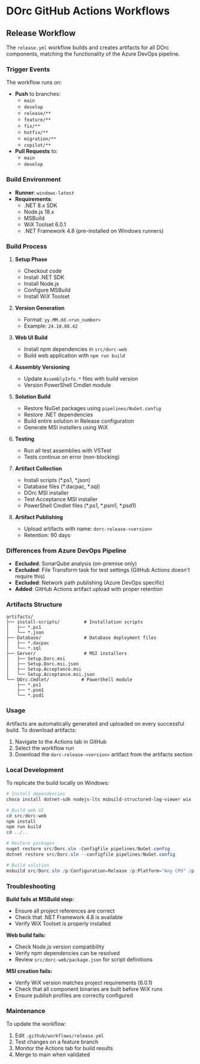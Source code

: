 # DOrc GitHub Actions Workflows

## Release Workflow

The `release.yml` workflow builds and creates artifacts for all DOrc components, matching the functionality of the Azure DevOps pipeline.

### Trigger Events

The workflow runs on:
- **Push** to branches:
  - `main`
  - `develop`
  - `release/**`
  - `feature/**`
  - `fix/**`
  - `hotfix/**`
  - `migration/**`
  - `copilot/**`
- **Pull Requests** to:
  - `main`
  - `develop`

### Build Environment

- **Runner**: `windows-latest`
- **Requirements**:
  - .NET 8.x SDK
  - Node.js 18.x
  - MSBuild
  - WiX Toolset 6.0.1
  - .NET Framework 4.8 (pre-installed on Windows runners)

### Build Process

1. **Setup Phase**
   - Checkout code
   - Install .NET SDK
   - Install Node.js
   - Configure MSBuild
   - Install WiX Toolset

2. **Version Generation**
   - Format: `yy.MM.dd.<run_number>`
   - Example: `24.10.08.42`

3. **Web UI Build**
   - Install npm dependencies in `src/dorc-web`
   - Build web application with `npm run build`

4. **Assembly Versioning**
   - Update `AssemblyInfo.*` files with build version
   - Version PowerShell Cmdlet module

5. **Solution Build**
   - Restore NuGet packages using `pipelines/NuGet.config`
   - Restore .NET dependencies
   - Build entire solution in Release configuration
   - Generate MSI installers using WiX

6. **Testing**
   - Run all test assemblies with VSTest
   - Tests continue on error (non-blocking)

7. **Artifact Collection**
   - Install scripts (*.ps1, *.json)
   - Database files (*.dacpac, *.sql)
   - DOrc MSI installer
   - Test Acceptance MSI installer
   - PowerShell Cmdlet files (*.ps1, *.psm1, *.psd1)

8. **Artifact Publishing**
   - Upload artifacts with name: `dorc-release-<version>`
   - Retention: 90 days

### Differences from Azure DevOps Pipeline

- **Excluded**: SonarQube analysis (on-premise only)
- **Excluded**: File Transform task for test settings (GitHub Actions doesn't require this)
- **Excluded**: Network path publishing (Azure DevOps specific)
- **Added**: GitHub Actions artifact upload with proper retention

### Artifacts Structure

```
artifacts/
├── install-scripts/         # Installation scripts
│   ├── *.ps1
│   └── *.json
├── Database/                # Database deployment files
│   ├── *.dacpac
│   └── *.sql
├── Server/                  # MSI installers
│   ├── Setup.Dorc.msi
│   ├── Setup.Dorc.msi.json
│   ├── Setup.Acceptance.msi
│   └── Setup.Acceptance.msi.json
└── DOrc.Cmdlet/            # PowerShell module
    ├── *.ps1
    ├── *.psm1
    └── *.psd1
```

### Usage

Artifacts are automatically generated and uploaded on every successful build. To download artifacts:

1. Navigate to the Actions tab in GitHub
2. Select the workflow run
3. Download the `dorc-release-<version>` artifact from the artifacts section

### Local Development

To replicate the build locally on Windows:

```powershell
# Install dependencies
choco install dotnet-sdk nodejs-lts msbuild-structured-log-viewer wix

# Build web UI
cd src/dorc-web
npm install
npm run build
cd ../..

# Restore packages
nuget restore src/Dorc.sln -ConfigFile pipelines/NuGet.config
dotnet restore src/Dorc.sln --configfile pipelines/NuGet.config

# Build solution
msbuild src/Dorc.sln /p:Configuration=Release /p:Platform="Any CPU" /p:RunWixToolsOutOfProc=true /p:Version=24.10.08.1
```

### Troubleshooting

**Build fails at MSBuild step:**
- Ensure all project references are correct
- Check that .NET Framework 4.8 is available
- Verify WiX Toolset is properly installed

**Web build fails:**
- Check Node.js version compatibility
- Verify npm dependencies can be resolved
- Review `src/dorc-web/package.json` for script definitions

**MSI creation fails:**
- Verify WiX version matches project requirements (6.0.1)
- Check that all component binaries are built before WiX runs
- Ensure publish profiles are correctly configured

### Maintenance

To update the workflow:
1. Edit `.github/workflows/release.yml`
2. Test changes on a feature branch
3. Monitor the Actions tab for build results
4. Merge to main when validated
